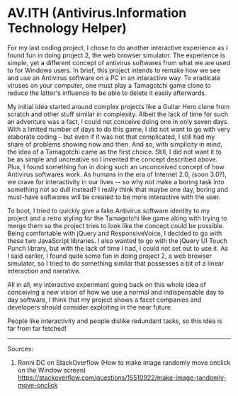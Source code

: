 AV.ITH (Antivirus.Information Technology Helper)
==============

For my last coding project, I chose to do another interactive experience as I found fun in doing project 2, the web browser simulator. The experience is simple, yet a different concept of antivirus softwares from what we are used to for Windows users. In brief, this project intends to remake how we see and use an Antivirus software on a PC in an interactive way. To eradicate viruses on your computer, one must play a Tamagotchi game clone to reduce the latter's influence to be able to delete it easily afterwards.

My initial idea started around complex projects like a Guitar Hero clone from scratch and other stuff similar in complexity. Albeit the lack of time for such an adventure was a fact, I could not conceive doing one in only seven days. With a limited number of days to do this game, I did not want to go with very elaborate coding – but even if it was not that complicated, I still had my share of problems showing now and then. And so, with simplicity in mind, the idea of a Tamagotchi came as the first choice. Still, I did not want it to be as simple and uncreative so I invented the concept described above. Plus, I found something fun in doing such an unconceived concept of how Antivirus softwares work. As humans in the era of Internet 2.0, (soon 3.0?), we crave for interactivity in our lives -- so why not make a boring task into something not so dull instead? I really think that maybe one day, boring and must-have softwares will be created to be more interactive with the user.

To boot, I tried to quickly give a fake Antivirus software identity to my project and a retro styling for the Tamagotchi like game along with trying to merge them so the project tries to look like the concept could be possible. Being comfortable with jQuery and ResponsiveVoice, I decided to go with these two JavaScript libraries. I also wanted to go with the jQuery UI Touch Punch library, but with the lack of time I had, I could not set out to use it. As I said earlier, I found quite some fun in doing project 2, a web browser simulator, so I tried to do something similar that possesses a bit of a linear interaction and narrative.

All in all, my interactive experiment going back on this whole idea of conceiving a new vision of how we use a normal and indispensable day to day software, I think that my project shows a facet companies and developers should consider exploiting in the near future.

People like interactivity and people dislike redundant tasks, so this idea is far from far fetched!



____________________________

Sources:

1. Ronni DC on StackOverflow (How to make image randomly move onclick on the Window screen)
https://stackoverflow.com/questions/15510922/make-image-randomly-move-onclick
